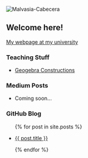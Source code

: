 ![Malvasia-Cabecera](https://github.com/fsansegundo/fsansegundo/assets/84834212/f9cce97c-1768-4396-9e9f-4979e7319918)

## Welcome here!



[My webpage at my university](https://web.comillas.edu/profesor/fsansegundo)


### Teaching Stuff

+ [Geogebra Constructions](https://www.geogebra.org/u/fernando.sansegundo)

### Medium Posts

+ Coming soon...

### GitHub Blog

<ul>

{% for post in site.posts %}

<li>

<a href="{{ post.url }}">{{ post.title }}</a>

</li>

{% endfor %}

</ul>
